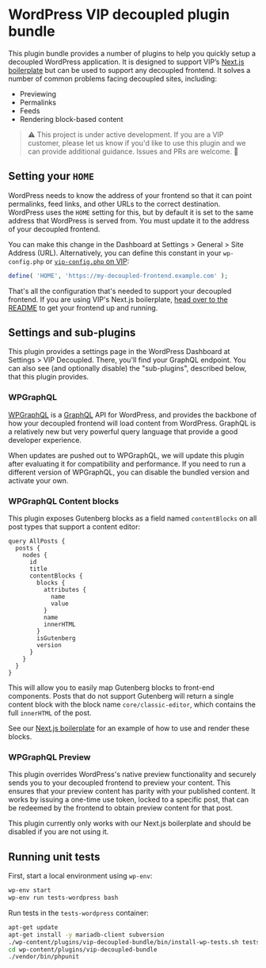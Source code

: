 # WordPress VIP decoupled plugin bundle

This plugin bundle provides a number of plugins to help you quickly setup a decoupled WordPress application. It is designed to support VIP’s [Next.js boilerplate][nextjs-boilerplate] but can be used to support any decoupled frontend. It solves a number of common problems facing decoupled sites, including:

- Previewing
- Permalinks
- Feeds
- Rendering block-based content

> ⚠️ This project is under active development. If you are a VIP customer, please let us know if you'd like to use this plugin and we can provide additional guidance. Issues and PRs are welcome. 💖

## Setting your `HOME`

WordPress needs to know the address of your frontend so that it can point permalinks, feed links, and other URLs to the correct destination. WordPress uses the `HOME` setting for this, but by default it is set to the same address that WordPress is served from. You must update it to the address of your decoupled frontend.

You can make this change in the Dashboard at Settings > General > Site Address (URL). Alternatively, you can define this constant in your `wp-config.php` or [`vip-config.php` on VIP][vip-config]:

```php
define( 'HOME', 'https://my-decoupled-frontend.example.com' );
```

That's all the configuration that's needed to support your decoupled frontend. If you are using VIP's Next.js boilerplate, [head over to the README][nextjs-boilerplate] to get your frontend up and running.

## Settings and sub-plugins

This plugin provides a settings page in the WordPress Dashboard at Settings > VIP Decoupled. There, you'll find your GraphQL endpoint. You can also see (and optionally disable) the "sub-plugins", described below, that this plugin provides.

### WPGraphQL

[WPGraphQL][wp-graphql] is a [GraphQL][graphql] API for WordPress, and provides the backbone of how your decoupled frontend will load content from WordPress. GraphQL is a relatively new but very powerful query language that provide a good developer experience.

When updates are pushed out to WPGraphQL, we will update this plugin after evaluating it for compatibility and performance. If you need to run a different version of WPGraphQL, you can disable the bundled version and activate your own.

### WPGraphQL Content blocks

This plugin exposes Gutenberg blocks as a field named `contentBlocks` on all post types that support a content editor:

```gql
query AllPosts {
  posts {
    nodes {
      id
      title
      contentBlocks {
        blocks {
          attributes {
            name
            value
          }
          name
          innerHTML
        }
        isGutenberg
        version
      }
    }
  }
}
```

This will allow you to easily map Gutenberg blocks to front-end components. Posts that do not support Gutenberg will return a single content block with the block name `core/classic-editor`, which contains the full `innerHTML` of the post.

See our [Next.js boilerplate][nextjs-boilerplate] for an example of how to use and render these blocks.

### WPGraphQL Preview

This plugin overrides WordPress's native preview functionality and securely sends you to your decoupled frontend to preview your content. This ensures that your preview content has parity with your published content. It works by issuing a one-time use token, locked to a specific post, that can be redeemed by the frontend to obtain preview content for that post.

This plugin currently only works with our Next.js boilerplate and should be disabled if you are not using it.

## Running unit tests

First, start a local environment using `wp-env`:

```sh
wp-env start
wp-env run tests-wordpress bash
```

Run tests in the `tests-wordpress` container:

```sh
apt-get update
apt-get install -y mariadb-client subversion
./wp-content/plugins/vip-decoupled-bundle/bin/install-wp-tests.sh tests-wordpress root password tests-mysql latest
cd wp-content/plugins/vip-decoupled-bundle
./vendor/bin/phpunit
```

[graphql]: https://graphql.org
[nextjs-boilerplate]: https://github.com/Automattic/vip-go-nextjs-skeleton
[vip-config]: https://docs.wpvip.com/technical-references/vip-codebase/vip-config-directory/
[wp-graphql]: https://wpgraphql.com
